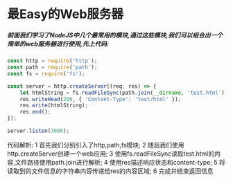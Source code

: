 # 最Easy的Web服务器

##### 前面我们学习了NodeJS中几个最常用的模块,通过这些模块,我们可以组合出一个简单的web服务器进行使用,先上代码:
```Javascript {.line-numbers}
const http = require('http');
const path = require('path');
const fs = require('fs');

const server = http.createServer((req, res) => {
    let htmlString = fs.readFileSync(path.join(__dirname, 'test.html'), 'utf8');
    res.writeHead(200, { 'Content-Type': 'text/html' });
    res.write(htmlString);
    res.end();
});

server.listen(3000);
```
代码解析:
1 首先我们分别引入了http,path,fs模块;
2 随后我们使用http.createServer创建一个web应用;
3 使用fs.readFileSync读取test.html的内容,文件路径使用path.join进行解析;
4 使用res描述响应状态和content-type;
5 将读取到的文件信息的字符串内容传递给res的内容区域;
6 完成并结束返回信息